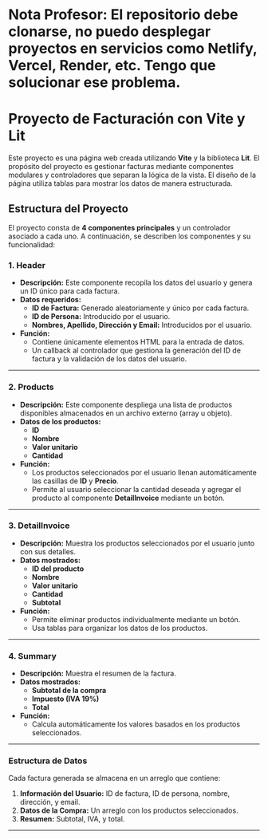# Nota Profesor: El repositorio debe clonarse, no puedo desplegar proyectos en servicios como Netlify, Vercel, Render, etc. Tengo que solucionar ese problema.

# Proyecto de Facturación con Vite y Lit

Este proyecto es una página web creada utilizando **Vite** y la biblioteca **Lit**. El propósito del proyecto es gestionar facturas mediante componentes modulares y controladores que separan la lógica de la vista. El diseño de la página utiliza tablas para mostrar los datos de manera estructurada.

## Estructura del Proyecto

El proyecto consta de **4 componentes principales** y un controlador asociado a cada uno. A continuación, se describen los componentes y su funcionalidad:

### 1. **Header**
- **Descripción:** Este componente recopila los datos del usuario y genera un ID único para cada factura.
- **Datos requeridos:**
  - **ID de Factura:** Generado aleatoriamente y único por cada factura.
  - **ID de Persona:** Introducido por el usuario.
  - **Nombres, Apellido, Dirección y Email:** Introducidos por el usuario.
- **Función:** 
  - Contiene únicamente elementos HTML para la entrada de datos.
  - Un callback al controlador que gestiona la generación del ID de factura y la validación de los datos del usuario.

---

### 2. **Products**
- **Descripción:** Este componente despliega una lista de productos disponibles almacenados en un archivo externo (array u objeto).
- **Datos de los productos:**
  - **ID**
  - **Nombre**
  - **Valor unitario**
  - **Cantidad**
- **Función:**
  - Los productos seleccionados por el usuario llenan automáticamente las casillas de **ID** y **Precio**.
  - Permite al usuario seleccionar la cantidad deseada y agregar el producto al componente **DetailInvoice** mediante un botón.

---

### 3. **DetailInvoice**
- **Descripción:** Muestra los productos seleccionados por el usuario junto con sus detalles.
- **Datos mostrados:**
  - **ID del producto**
  - **Nombre**
  - **Valor unitario**
  - **Cantidad**
  - **Subtotal**
- **Función:**
  - Permite eliminar productos individualmente mediante un botón.
  - Usa tablas para organizar los datos de los productos.

---

### 4. **Summary**
- **Descripción:** Muestra el resumen de la factura.
- **Datos mostrados:**
  - **Subtotal de la compra**
  - **Impuesto (IVA 19%)**
  - **Total**
- **Función:**
  - Calcula automáticamente los valores basados en los productos seleccionados.

---

### Estructura de Datos
Cada factura generada se almacena en un arreglo que contiene:
1. **Información del Usuario:** ID de factura, ID de persona, nombre, dirección, y email.
2. **Datos de la Compra:** Un arreglo con los productos seleccionados.
3. **Resumen:** Subtotal, IVA, y total.

---
